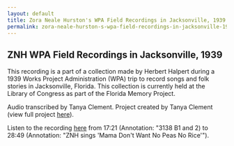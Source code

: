 ```yaml
---
layout: default
title: Zora Neale Hurston's WPA Field Recordings in Jacksonville, 1939
permalink: zora-neale-hurston-s-wpa-field-recordings-in-jacksonville-1939
---
```

<!-- Add an essay or interpretive material below this line,
using HTML or markdown.  Do not modify this file above this line -->
## ZNH WPA Field Recordings in Jacksonville, 1939

This recording is a part of a collection made by Herbert Halpert during a 1939 Works Project Administration (WPA) trip to record songs and folk stories in Jacksonville, Florida. This collection is currently held at the Library of Congress as part of the Florida Memory Project.

Audio transcribed by Tanya Clement. Project created by Tanya Clement (view full project [here](https://tanyaclement.github.io/znh_jacksonville_1939/)).

Listen to the recording [here](https://tanyaclement.github.io/znh_jacksonville_1939/s1576-t86-244-june-18-1939-/#?c=&m=&s=&cv=) from 17:21 (Annotation: "3138 B1 and 2) to 28:49 (Annotation: "ZNH sings 'Mama Don't Want No Peas No Rice'").
